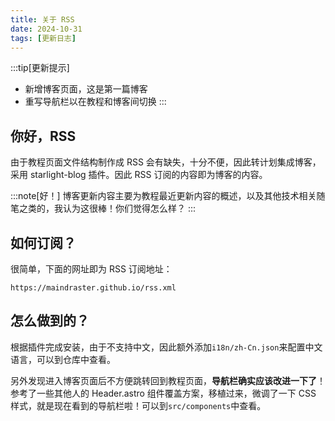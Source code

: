 ```yaml
---
title: 关于 RSS 
date: 2024-10-31
tags: [更新日志]
---
```


:::tip[更新提示]
- 新增博客页面，这是第一篇博客
- 重写导航栏以在教程和博客间切换
:::

## 你好，RSS

由于教程页面文件结构制作成 RSS 会有缺失，十分不便，因此转计划集成博客，采用 starlight-blog 插件。因此 RSS 订阅的内容即为博客的内容。

:::note[好！]
博客更新内容主要为教程最近更新内容的概述，以及其他技术相关随笔之类的，我认为这很棒！你们觉得怎么样？
:::

## 如何订阅？

很简单，下面的网址即为 RSS 订阅地址：

```
https://maindraster.github.io/rss.xml
```

## 怎么做到的？

根据插件完成安装，由于不支持中文，因此额外添加`i18n/zh-Cn.json`来配置中文语言，可以到仓库中查看。

另外发现进入博客页面后不方便跳转回到教程页面，**导航栏确实应该改进一下了**！参考了一些其他人的 Header.astro 组件覆盖方案，移植过来，微调了一下 CSS 样式，就是现在看到的导航栏啦！可以到`src/components`中查看。
